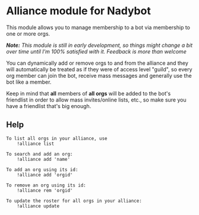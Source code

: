# Alliance module for Nadybot

This module allows you to manage membership to a bot via membership to one or more orgs.

***Note:** This module is still in early development, so things might change a bit over time until I'm 100% satisfied with it. Feedback is more than welcome*

You can dynamically add or remove orgs to and from the alliance and they will automatically be treated as if they were of access level "guild", so every org member can join the bot, receive mass messages and generally use the bot like a member.

Keep in mind that **all** members of **all orgs** will be added to the bot's friendlist in order to allow mass invites/online lists, etc., so make sure you have a friendlist that's big enough.

## Help

```text
To list all orgs in your alliance, use
    !alliance list

To search and add an org:
    !alliance add 'name'

To add an org using its id:
    !alliance add 'orgid'

To remove an org using its id:
    !alliance rem 'orgid'

To update the roster for all orgs in your alliance:
    !alliance update
```
